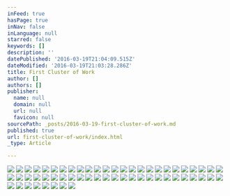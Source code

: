 ```yaml
---
inFeed: true
hasPage: true
inNav: false
inLanguage: null
starred: false
keywords: []
description: ''
datePublished: '2016-03-19T21:04:09.515Z'
dateModified: '2016-03-19T21:03:28.286Z'
title: First Cluster of Work
author: []
authors: []
publisher:
  name: null
  domain: null
  url: null
  favicon: null
sourcePath: _posts/2016-03-19-first-cluster-of-work.md
published: true
url: first-cluster-of-work/index.html
_type: Article

---
```

![](https://the-grid-user-content.s3-us-west-2.amazonaws.com/6bebda6d-8de1-45a5-8048-884aba164326.jpg)
![](https://the-grid-user-content.s3-us-west-2.amazonaws.com/e02d88ec-e443-4e25-820f-74bfb4f821be.jpg)
![](https://the-grid-user-content.s3-us-west-2.amazonaws.com/18ac043f-50fe-40fd-84df-7ddc3f45874d.jpg)
![](https://the-grid-user-content.s3-us-west-2.amazonaws.com/3bb89a84-3d15-486f-890b-8a799ee06933.jpg)
![](https://the-grid-user-content.s3-us-west-2.amazonaws.com/a17e72e4-ddc0-48cb-ac6f-d23c4f3cbc9d.jpg)
![](https://the-grid-user-content.s3-us-west-2.amazonaws.com/adcc0d51-77f0-4840-bdcb-468803f141bb.jpg)
![](https://the-grid-user-content.s3-us-west-2.amazonaws.com/983630ec-e8b6-4016-bc64-e1ebc85b705c.jpg)
![](https://the-grid-user-content.s3-us-west-2.amazonaws.com/12ff6333-bf28-4ca2-b79d-5aa6d2be11c8.jpg)
![](https://the-grid-user-content.s3-us-west-2.amazonaws.com/c3d464a1-56d5-40ac-94bf-29734c12bc5f.jpg)
![](https://the-grid-user-content.s3-us-west-2.amazonaws.com/cf853677-20d2-4ba0-ab19-57747b29ae6e.jpg)
![](https://the-grid-user-content.s3-us-west-2.amazonaws.com/ffe8b332-ec12-4d39-bc1e-25ee01f3480d.jpg)
![](https://the-grid-user-content.s3-us-west-2.amazonaws.com/6cbcfc79-f22f-4d61-9d4e-d126be073e07.jpg)
![](https://the-grid-user-content.s3-us-west-2.amazonaws.com/39860446-aa41-414d-ad6e-ffae37d3e617.jpg)
![](https://the-grid-user-content.s3-us-west-2.amazonaws.com/f4bb17eb-8e9a-4126-b510-ebbf78346dae.jpg)
![](https://the-grid-user-content.s3-us-west-2.amazonaws.com/7b2ccf67-53cb-4591-a17e-97414ff914c6.jpg)
![](https://the-grid-user-content.s3-us-west-2.amazonaws.com/23cf01a0-4991-4c79-90af-6cca7b9675d9.jpg)
![](https://the-grid-user-content.s3-us-west-2.amazonaws.com/cee665af-83e1-4c13-9424-6ddf96fcdf29.jpg)
![](https://the-grid-user-content.s3-us-west-2.amazonaws.com/7562010b-c21f-4ba3-ae2f-dc94a393858d.jpg)
![](https://the-grid-user-content.s3-us-west-2.amazonaws.com/ddaea223-34fa-4368-87eb-5024cd1076cb.jpg)
![](https://the-grid-user-content.s3-us-west-2.amazonaws.com/075bd0f0-8596-4af9-bf7e-f71f9422ec1a.jpg)
![](https://the-grid-user-content.s3-us-west-2.amazonaws.com/88205019-e798-4865-82e5-5b301737a943.jpg)
![](https://the-grid-user-content.s3-us-west-2.amazonaws.com/2602ecf8-e788-4157-bbf7-4bf3e5ffffc3.jpg)
![](https://the-grid-user-content.s3-us-west-2.amazonaws.com/eb7440f3-29d3-4108-9792-4df7f1fc70f8.jpg)
![](https://the-grid-user-content.s3-us-west-2.amazonaws.com/29af82d0-bf31-4c51-99b4-cce0ce9fef71.jpg)
![](https://the-grid-user-content.s3-us-west-2.amazonaws.com/fa2e0e61-5f4b-4291-a087-be8548ef05ae.jpg)
![](https://the-grid-user-content.s3-us-west-2.amazonaws.com/5d466302-a573-4a70-97e2-72e0bf6b3e51.jpg)
![](https://the-grid-user-content.s3-us-west-2.amazonaws.com/2f6fdc8c-5fc2-4684-b452-1ea4b8940ae0.jpg)
![](https://the-grid-user-content.s3-us-west-2.amazonaws.com/cf6b2bf2-2b90-4da7-8bd9-fb5b438eff36.jpg)
![](https://the-grid-user-content.s3-us-west-2.amazonaws.com/e7f1edcf-232e-4733-b8c8-03afcf9c323c.jpg)
![](https://the-grid-user-content.s3-us-west-2.amazonaws.com/066cd683-2789-41d8-9f7d-f5ceeadbce92.jpg)
![](https://the-grid-user-content.s3-us-west-2.amazonaws.com/53ee85ec-58ea-4b63-ba5e-e6af4321f74b.jpg)
![](https://the-grid-user-content.s3-us-west-2.amazonaws.com/b8d0010f-8a02-4eec-b964-0202b2d29c43.jpg)
![](https://the-grid-user-content.s3-us-west-2.amazonaws.com/cc0e9e78-4f7c-436e-abce-08dbeae4b3fb.jpg)
![](https://the-grid-user-content.s3-us-west-2.amazonaws.com/c880738c-fff6-4bd6-baea-4a51163dc759.jpg)
![](https://the-grid-user-content.s3-us-west-2.amazonaws.com/7cb8fa43-0485-44b6-810a-c4bc2877ebfd.jpg)
![](https://the-grid-user-content.s3-us-west-2.amazonaws.com/75ed7355-1053-4ef1-be0d-55619523da85.jpg)
![](https://the-grid-user-content.s3-us-west-2.amazonaws.com/4fe20923-0c4d-49fa-9110-def03506bc0e.jpg)
![](https://the-grid-user-content.s3-us-west-2.amazonaws.com/85f4cabb-8541-4507-a3ed-c93145cdff7b.jpg)
![](https://the-grid-user-content.s3-us-west-2.amazonaws.com/b22f3767-70e4-4a2a-ad6a-519dca190b9a.jpg)
![](https://the-grid-user-content.s3-us-west-2.amazonaws.com/65e4f3b1-25a7-4668-a339-4a4b94152697.jpg)
![](https://the-grid-user-content.s3-us-west-2.amazonaws.com/e9ef26d2-04b6-4db5-bf6f-c72d0a4a6566.jpg)
![](https://the-grid-user-content.s3-us-west-2.amazonaws.com/caf23162-85b5-4e83-a013-a35e3f102b24.jpg)
![](https://the-grid-user-content.s3-us-west-2.amazonaws.com/6562ead4-bcf8-4ee7-badc-0228758eaea0.jpg)
![](https://the-grid-user-content.s3-us-west-2.amazonaws.com/bbd664fe-6735-41e5-b254-0fa3c147ceef.jpg)
![](https://the-grid-user-content.s3-us-west-2.amazonaws.com/b96599fc-6dd3-4c88-a631-5bc97ab7ef83.jpg)
![](https://the-grid-user-content.s3-us-west-2.amazonaws.com/9b999798-cac5-42e8-8724-f5c261bb2d3d.jpg)
![](https://the-grid-user-content.s3-us-west-2.amazonaws.com/6fa928e2-4cbf-4a28-9bd2-62165eaba9b7.jpg)
![](https://the-grid-user-content.s3-us-west-2.amazonaws.com/40d9bae3-1477-4228-a60e-70f17b0bc71a.jpg)
![](https://the-grid-user-content.s3-us-west-2.amazonaws.com/9dd283a2-dd49-4ac1-a75f-6435f0655c76.jpg)
![](https://the-grid-user-content.s3-us-west-2.amazonaws.com/12816573-7896-4a0f-a901-f448170bbc64.jpg)
![](https://the-grid-user-content.s3-us-west-2.amazonaws.com/97691ef0-e20f-46ed-86bd-8a0741631e3b.jpg)
![](https://the-grid-user-content.s3-us-west-2.amazonaws.com/82d2b715-79f1-42da-8718-f4755bc2de1d.jpg)
![](https://the-grid-user-content.s3-us-west-2.amazonaws.com/44fa0f0e-e04f-464c-8276-ddb7115ce830.jpg)
![](https://the-grid-user-content.s3-us-west-2.amazonaws.com/a4a032f7-7edf-4f83-9605-91f87546b951.jpg)
![](https://the-grid-user-content.s3-us-west-2.amazonaws.com/eb202651-56ef-471d-aae1-91ce8bed7c06.jpg)
![](https://the-grid-user-content.s3-us-west-2.amazonaws.com/04a70e29-022c-485b-91aa-703e187f1c21.jpg)
![](https://the-grid-user-content.s3-us-west-2.amazonaws.com/75499550-2427-4410-bf06-085b3b9dd9f2.jpg)
![](https://the-grid-user-content.s3-us-west-2.amazonaws.com/85416c2e-9fe7-4122-9bc4-8076bd6d62a0.jpg)